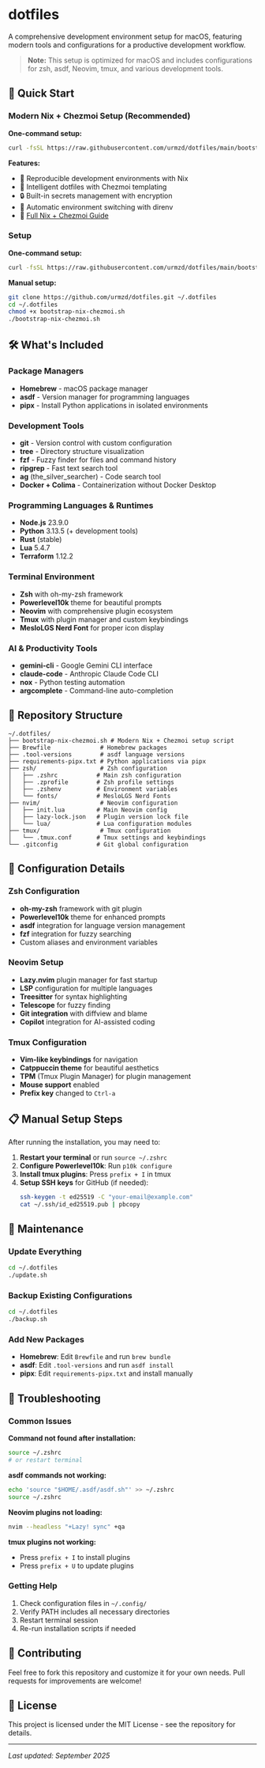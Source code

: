 # dotfiles

A comprehensive development environment setup for macOS, featuring modern tools and configurations for a productive development workflow.

> **Note:** This setup is optimized for macOS and includes configurations for zsh, asdf, Neovim, tmux, and various development tools.

## 🚀 Quick Start

### Modern Nix + Chezmoi Setup (Recommended)
**One-command setup:**
```bash
curl -fsSL https://raw.githubusercontent.com/urmzd/dotfiles/main/bootstrap-nix-chezmoi.sh | bash
```

**Features:**
- 🎯 Reproducible development environments with Nix
- 🔧 Intelligent dotfiles with Chezmoi templating  
- 🔒 Built-in secrets management with encryption
- 🚀 Automatic environment switching with direnv
- 📖 [Full Nix + Chezmoi Guide](NIX-CHEZMOI.md)

### Setup
**One-command setup:**
```bash
curl -fsSL https://raw.githubusercontent.com/urmzd/dotfiles/main/bootstrap-nix-chezmoi.sh | bash
```

**Manual setup:**
```bash
git clone https://github.com/urmzd/dotfiles.git ~/.dotfiles
cd ~/.dotfiles
chmod +x bootstrap-nix-chezmoi.sh
./bootstrap-nix-chezmoi.sh
```

## 🛠️ What's Included

### Package Managers
- **Homebrew** - macOS package manager
- **asdf** - Version manager for programming languages
- **pipx** - Install Python applications in isolated environments

### Development Tools
- **git** - Version control with custom configuration
- **tree** - Directory structure visualization
- **fzf** - Fuzzy finder for files and command history
- **ripgrep** - Fast text search tool
- **ag** (the_silver_searcher) - Code search tool
- **Docker + Colima** - Containerization without Docker Desktop

### Programming Languages & Runtimes
- **Node.js** 23.9.0
- **Python** 3.13.5 (+ development tools)
- **Rust** (stable)
- **Lua** 5.4.7
- **Terraform** 1.12.2

### Terminal Environment
- **Zsh** with oh-my-zsh framework
- **Powerlevel10k** theme for beautiful prompts
- **Neovim** with comprehensive plugin ecosystem
- **Tmux** with plugin manager and custom keybindings
- **MesloLGS Nerd Font** for proper icon display

### AI & Productivity Tools
- **gemini-cli** - Google Gemini CLI interface
- **claude-code** - Anthropic Claude Code CLI
- **nox** - Python testing automation
- **argcomplete** - Command-line auto-completion

## 📁 Repository Structure

```
~/.dotfiles/
├── bootstrap-nix-chezmoi.sh # Modern Nix + Chezmoi setup script
├── Brewfile              # Homebrew packages
├── .tool-versions        # asdf language versions
├── requirements-pipx.txt # Python applications via pipx
├── zsh/                  # Zsh configuration
│   ├── .zshrc           # Main zsh configuration
│   ├── .zprofile        # Zsh profile settings
│   ├── .zshenv          # Environment variables
│   └── fonts/           # MesloLGS Nerd Fonts
├── nvim/                 # Neovim configuration
│   ├── init.lua         # Main Neovim config
│   ├── lazy-lock.json   # Plugin version lock file
│   └── lua/             # Lua configuration modules
├── tmux/                 # Tmux configuration
│   └── .tmux.conf       # Tmux settings and keybindings
└── .gitconfig           # Git global configuration
```

## 🔧 Configuration Details

### Zsh Configuration
- **oh-my-zsh** framework with git plugin
- **Powerlevel10k** theme for enhanced prompts
- **asdf** integration for language version management
- **fzf** integration for fuzzy searching
- Custom aliases and environment variables

### Neovim Setup
- **Lazy.nvim** plugin manager for fast startup
- **LSP** configuration for multiple languages
- **Treesitter** for syntax highlighting
- **Telescope** for fuzzy finding
- **Git integration** with diffview and blame
- **Copilot** integration for AI-assisted coding

### Tmux Configuration
- **Vim-like keybindings** for navigation
- **Catppuccin theme** for beautiful aesthetics
- **TPM** (Tmux Plugin Manager) for plugin management
- **Mouse support** enabled
- **Prefix key** changed to `Ctrl-a`

## 📋 Manual Setup Steps

After running the installation, you may need to:

1. **Restart your terminal** or run `source ~/.zshrc`
2. **Configure Powerlevel10k**: Run `p10k configure`
3. **Install tmux plugins**: Press `prefix + I` in tmux
4. **Setup SSH keys** for GitHub (if needed):
   ```bash
   ssh-keygen -t ed25519 -C "your-email@example.com"
   cat ~/.ssh/id_ed25519.pub | pbcopy
   ```

## 🔄 Maintenance

### Update Everything
```bash
cd ~/.dotfiles
./update.sh
```

### Backup Existing Configurations
```bash
cd ~/.dotfiles
./backup.sh
```

### Add New Packages
- **Homebrew**: Edit `Brewfile` and run `brew bundle`
- **asdf**: Edit `.tool-versions` and run `asdf install`
- **pipx**: Edit `requirements-pipx.txt` and install manually

## 🐛 Troubleshooting

### Common Issues

**Command not found after installation:**
```bash
source ~/.zshrc
# or restart terminal
```

**asdf commands not working:**
```bash
echo 'source "$HOME/.asdf/asdf.sh"' >> ~/.zshrc
source ~/.zshrc
```

**Neovim plugins not loading:**
```bash
nvim --headless "+Lazy! sync" +qa
```

**tmux plugins not working:**
- Press `prefix + I` to install plugins
- Press `prefix + U` to update plugins

### Getting Help

1. Check configuration files in `~/.config/`
2. Verify PATH includes all necessary directories
3. Restart terminal session
4. Re-run installation scripts if needed

## 🤝 Contributing

Feel free to fork this repository and customize it for your own needs. Pull requests for improvements are welcome!

## 📄 License

This project is licensed under the MIT License - see the repository for details.

---

*Last updated: September 2025*
